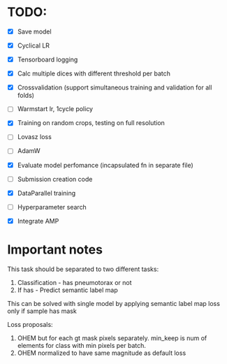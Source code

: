 # TODO:
- [x] Save model
- [x] Cyclical LR
- [x] Tensorboard logging
- [x] Calc multiple dices with different threshold per batch
- [x] Crossvalidation (support simultaneous training and validation for all folds)
- [ ] Warmstart lr, 1cycle policy
- [x] Training on random crops, testing on full resolution
- [ ] Lovasz loss
- [ ] AdamW
- [x] Evaluate model perfomance (incapsulated fn in separate file)
 
- [ ] Submission creation code
- [x] DataParallel training
- [ ] Hyperparameter search 
- [x] Integrate AMP


# Important notes
This task should be separated to two different tasks:
1. Classification - has pneumotorax or not
2. If has - Predict semantic label map

This can be solved with single model by applying semantic label map loss only if sample has mask

Loss proposals:
1. OHEM but for each gt mask pixels separately. min_keep is num of 
elements for class with min pixels per batch.
2. OHEM normalized to have same magnitude as default loss